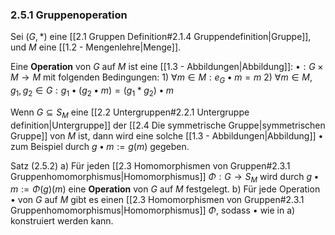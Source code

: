 
### 2.5.1 Gruppenoperation
Sei $(G, *)$ eine [[2.1 Gruppen Definition#2.1.4 Gruppendefinition|Gruppe]], und $M$ eine [[1.2 - Mengenlehre|Menge]].

Eine __Operation__ von $G$ auf $M$ ist eine [[1.3 - Abbildungen|Abbildung]]:
	$\bullet: G \times M \rightarrow M$
mit folgenden Bedingungen:
	 1) $\forall m \in M: e_G \bullet m = m$
	 2) $\forall m \in M, g_1, g_2 \in G: g_1 \bullet (g_2 \bullet m) = (g_1 * g_2) \bullet m$

Wenn $G \subseteq S_M$ eine [[2.2 Untergruppen#2.2.1 Untergruppe definition|Untergruppe]] der [[2.4 Die symmetrische Gruppe|symmetrischen Gruppe]] von $M$ ist, dann wird eine solche [[1.3 - Abbildungen|Abbildung]] $\bullet$ zum Beispiel durch
	$g \bullet m := g(m)$
gegeben.

Satz (2.5.2)
	a)
		Für jeden [[2.3 Homomorphismen von Gruppen#2.3.1 Gruppenhomomorphismus|Homomorphismus]] $\Phi: G \rightarrow S_M$ wird durch
			$g \bullet m := \Phi(g)(m)$
		eine __Operation__ von $G$ auf $M$ festgelegt.
	b)
		Für jede Operation $\bullet$ von $G$ auf $M$ gibt es einen [[2.3 Homomorphismen von Gruppen#2.3.1 Gruppenhomomorphismus|Homomorphismus]] $\Phi$, sodass $\bullet$ wie in a) konstruiert werden kann.

